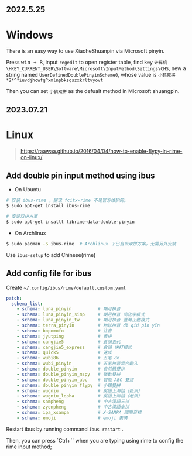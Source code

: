 2022.5.25
---

# Windows

There is an easy way to use XiaoheShuanpin via Microsoft pinyin.

Press <kbd>win + R</kbd>, input `regedit` to open register table, find key `计算机\HKEY_CURRENT_USER\Software\Microsoft\InputMethod\Settings\CHS`, new a string named `UserDefinedDoublePinyinScheme0`, whose value is `小鹤双拼*2*^*iuvdjhcwfg^xmlnpbksqszxkrltvyovt`

Then you can set `小鹤双拼` as the defualt method in Microsoft shuangpin.

2023.07.21
---

# Linux

> https://raawaa.github.io/2016/04/04/how-to-enable-flypy-in-rime-on-linux/

## Add double pin input method using ibus

- On Ubuntu

```bash
# 安装 ibus-rime ，据说 fcitx-rime 不是官方维护的。
$ sudo apt-get install ibus-rime

# 安装双拼方案
$ sudo apt-get insatll librime-data-double-pinyin
```

- On Archlinux

```bash
$ sudo pacman -S ibus-rime  # Archlinux 下已自带双拼方案，无需另外安装
```

Use `ibus-setup` to add Chinese(rime)

## Add config file for ibus

Create `~/.config/ibus/rime/default.custom.yaml`

```yaml
patch:
  schema_list:
    - schema: luna_pinyin          # 朙月拼音
    - schema: luna_pinyin_simp     # 朙月拼音 简化字模式
    - schema: luna_pinyin_tw       # 朙月拼音 臺灣正體模式
    - schema: terra_pinyin         # 地球拼音 dì qiú pīn yīn
    - schema: bopomofo             # 注音
    - schema: jyutping             # 粵拼
    - schema: cangjie5             # 倉頡五代
    - schema: cangjie5_express     # 倉頡 快打模式
    - schema: quick5               # 速成
    - schema: wubi86               # 五笔 86
    - schema: wubi_pinyin          # 五笔拼音混合輸入
    - schema: double_pinyin        # 自然碼雙拼
    - schema: double_pinyin_mspy   # 微軟雙拼
    - schema: double_pinyin_abc    # 智能 ABC 雙拼
    - schema: double_pinyin_flypy  # 小鶴雙拼
    - schema: wugniu               # 吳語上海話（新派）
    - schema: wugniu_lopha         # 吳語上海話（老派）
    - schema: sampheng             # 中古漢語三拼
    - schema: zyenpheng            # 中古漢語全拼
    - schema: ipa_xsampa           # X-SAMPA 國際音標
    - schema: emoji                # emoji 表情
```

Restart ibus by running command `ibus restart` .

Then, you can press `Ctrl+\`` when you are typing using rime to config the rime input method;
